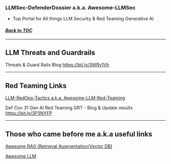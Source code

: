 ### LLMSec-DefenderDossier a.k.a. Awesome-LLMSec
* Top Portal for All things LLM Security &amp; Red Teaming Generative AI
#### _[Back to TOC](https://github.com/xsankar/Awesome-Awesome-LLM)_
***

## LLM Threats and Guardrails

Threats & Guard Rails Blog https://bit.ly/3WRy1Vh

***

## Red Teaming Links

[LLM-RedOps-Tactics a.k.a. Awesome-LLM-Red-Teaming](https://github.com/xsankar/LLM-RedOps-Tactics)

Def Con 31 Gen AI Red Teaming GRT - Blog & Update results https://bit.ly/3P3NYFP

***

## Those who came before me a.k.a useful links

[Awesome RAG (Retrieval Augmentation/Vector DB)](https://github.com/xsankar/Awesome-RAG)

[Awesome LLM](https://github.com/Hannibal046/Awesome-LLM)


